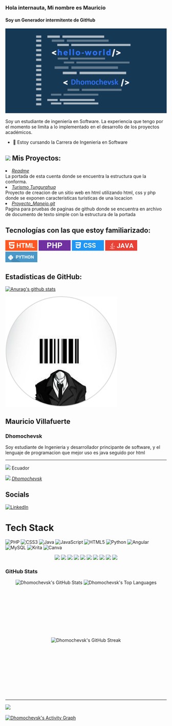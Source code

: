 ### Hola internauta, Mi nombre es Mauricio
#### Soy un Generador intermitente de GitHub
<img src="https://github.com/Dhomochevsk/Dhomochevsk/blob/main/portada.png?raw=true" width="800px"
padding= "20px">

Soy un estudiante de ingeniería en Software. La experiencia que tengo por el momento se limita a lo implementado en el desarrollo de los proyectos académicos.
- 🌱 Estoy cursando la Carrera de Ingenieria en Software



<h2>
   <img src="https://cdn-icons-png.flaticon.com/512/81/81714.png" width="20px"
margin-top="15px"
margin-right="10px"
margin-left= "10px"
margin-left= "10px">
   Mis Proyectos:</h2>
<li>
   <em><a href="https://github.com/Dhomochevsk/Dhomochevsk.git">Readme</a></em>
</li>
La portada de esta cuenta donde se encuentra la estructura que la conforma.
<li>
   <em><a href="https://github.com/Dhomochevsk/Proyecto_Manejo.git">Turismo Tungurahua</a></em>
</li>
Proyecto de creacion de un sitio web en html utilizando html, css y php donde se exponen caracteristicas turisticas de una locacion
<li>
   <em><a href="https://github.com/Dhomochevsk/Dhomochevsk.github.io.git">Proyecto_Manejo.git</a></em>
</li>
Pagina para pruebas de paginas de github donde se encuentra en archivo de documento de texto simple con la estructura de la portada
<br>



<h2>Tecnologías con las que estoy familiarizado:</h2>

<img src="https://raw.githubusercontent.com/Dhomochevsk/Dhomochevsk/main/HTML.PNG" width="100px"
margin-top="15px"
margin-right="10px"
margin-left= "10px"
margin-left= "10px">
<img src="https://raw.githubusercontent.com/Dhomochevsk/Dhomochevsk/main/PHP.PNG" width="100px"
margin-top="15px"
margin-right="10px"
margin-left= "10px"
margin-left= "10px">
<img src="https://raw.githubusercontent.com/Dhomochevsk/Dhomochevsk/main/CSS.PNG" width="100px"
float= "left"
margin-top="15px"
margin-right="10px"
margin-left= "10px"
margin-left= "10px">
<img src="https://github.com/Dhomochevsk/Dhomochevsk/blob/main/JAVA.PNG?raw=true" width="100px"
float= "left"
margin-top="15px"
margin-right="10px"
margin-left= "10px"
margin-left= "10px">
<img src="https://github.com/Dhomochevsk/Dhomochevsk/blob/main/PYTHON.PNG?raw=true" width="100px"
float= "left"
margin-top="15px"
margin-right="10px"
margin-left= "10px"
margin-left= "10px">

<h2>Estadisticas de GitHub:</h2>

[![Anurag's github stats](https://github-readme-stats.vercel.app/api?username=Dhomochevsk)](https://github.com/anuraghazra/github-readme-stats)


<img src="https://github.com/Dhomochevsk/Dhomochevsk/blob/main/photo.PNG?raw=true" width="350px"
float= "left"
margin-top="15px"
margin-right="10px"
margin-left= "10px"
margin-left= "10px">

<h2>Mauricio Villafuerte</h2>
<h3>Dhomochevsk</h3>

Soy estudiante de Ingenieria y desarrollador principante de software, y el lenguaje de programacion que mejor uso es java seguido por html

<hr>

<img src="https://cdn.icon-icons.com/icons2/1364/PNG/512/maplocalization_89142.png" width="10px"
float= "left"
margin-top="15px"
margin-right="10px"
margin-left= "10px"
margin-left= "10px">
Ecuador
 
<img src="https://cdn.icon-icons.com/icons2/2348/PNG/512/link_icon_142996.png" width="15px"
float= "left"
margin-top="15px"
margin-right="10px"
margin-left= "10px"
margin-left= "10px">
<em><a href="https://github.com/Dhomochevsk">Dhomochevsk</a></em>


## Socials
[![LinkedIn](https://img.shields.io/badge/LinkedIn-%230077B5.svg?logo=linkedin&logoColor=white)](https://linkedin.com/in/mauricio-villafuerte-6a3009371) 

# Tech Stack
![PHP](https://img.shields.io/badge/php-%23777BB4.svg?style=for-the-badge&logo=php&logoColor=white) ![CSS3](https://img.shields.io/badge/css3-%231572B6.svg?style=for-the-badge&logo=css3&logoColor=white) ![Java](https://img.shields.io/badge/java-%23ED8B00.svg?style=for-the-badge&logo=java&logoColor=white) ![JavaScript](https://img.shields.io/badge/javascript-%23323330.svg?style=for-the-badge&logo=javascript&logoColor=%23F7DF1E) ![HTML5](https://img.shields.io/badge/html5-%23E34F26.svg?style=for-the-badge&logo=html5&logoColor=white) ![Python](https://img.shields.io/badge/python-3670A0?style=for-the-badge&logo=python&logoColor=ffdd54) ![Angular](https://img.shields.io/badge/angular-%23DD0031.svg?style=for-the-badge&logo=angular&logoColor=white) ![MySQL](https://img.shields.io/badge/mysql-%2300f.svg?style=for-the-badge&logo=mysql&logoColor=white) ![Krita](https://img.shields.io/badge/Krita-203759?style=for-the-badge&logo=krita&logoColor=EEF37B) ![Canva](https://img.shields.io/badge/Canva-%2300C4CC.svg?style=for-the-badge&logo=Canva&logoColor=white)


<p align="center">
  <img src="https://img.shields.io/badge/php-%23777BB4.svg?style=for-the-badge&logo=php&logoColor=white" height="30" />
  <img src="https://img.shields.io/badge/css3-%231572B6.svg?style=for-the-badge&logo=css3&logoColor=white" height="30" />
  <img src="https://img.shields.io/badge/java-%23ED8B00.svg?style=for-the-badge&logo=java&logoColor=white" height="30" />
  <img src="https://img.shields.io/badge/javascript-%23323330.svg?style=for-the-badge&logo=javascript&logoColor=%23F7DF1E" height="30" />
  <img src="https://img.shields.io/badge/html5-%23E34F26.svg?style=for-the-badge&logo=html5&logoColor=white" height="30" />
  <img src="https://img.shields.io/badge/python-3670A0?style=for-the-badge&logo=python&logoColor=ffdd54" height="30" />
  <img src="https://img.shields.io/badge/angular-%23DD0031.svg?style=for-the-badge&logo=angular&logoColor=white" height="30" />
  <img src="https://img.shields.io/badge/mysql-%2300f.svg?style=for-the-badge&logo=mysql&logoColor=white" height="30" />
  <img src="https://img.shields.io/badge/Krita-203759?style=for-the-badge&logo=krita&logoColor=EEF37B" height="30" />
  <img src="https://img.shields.io/badge/Canva-%2300C4CC.svg?style=for-the-badge&logo=Canva&logoColor=white" height="30" />
</p>


<h3>GitHub Stats</h3>

<div align="center">
  <!-- Estadísticas generales -->
  <img alt="Dhomochevsk's GitHub Stats" src="https://github-readme-stats.vercel.app/api/?username=Dhomochevsk&show_icons=true&include_all_commits=true&count_private=true&theme=default&hide_border=true" height="180px" style="display: inline-block; vertical-align: top;" />

  <!-- Lenguajes más usados -->
  <img alt="Dhomochevsk's Top Languages" src="https://github-readme-stats.vercel.app/api/top-langs/?username=Dhomochevsk&layout=compact&langs_count=8&theme=default&hide_border=true&hide=Jupyter%20Notebook,Roff" height="180px" />

</div>

<div align="center">
  <!-- GitHub Streaks -->
  <img alt="Dhomochevsk's GitHub Streak" src="https://github-readme-streak-stats.herokuapp.com/?user=Dhomochevsk&theme=default&hide_border=true" height="180px" style="display: inline-block; vertical-align: top;" />
</div>



---
[![](https://visitcount.itsvg.in/api?id=Dhomochevsk&icon=0&color=0)](https://visitcount.itsvg.in)



<!-- GitHub Activity Graph (Estilo claro armonizado) -->
<a href="https://github.com/ashutosh00710/github-readme-activity-graph">
  <img alt="Dhomochevsk's Activity Graph" src="https://github-readme-activity-graph.vercel.app/graph/?username=Dhomochevsk&bg_color=FFFFFF&color=4B5563&line=60A5FA&point=3B82F6&hide_border=true" />
</a>


